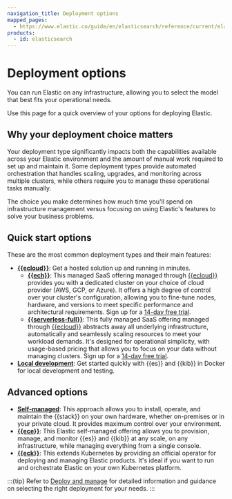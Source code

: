 ```yaml
---
navigation_title: Deployment options
mapped_pages:
  - https://www.elastic.co/guide/en/elasticsearch/reference/current/elasticsearch-intro-deploy.html
products:
  - id: elasticsearch
---
```


# Deployment options

You can run Elastic on any infrastructure, allowing you to select the model that best fits your operational needs.

Use this page for a quick overview of your options for deploying Elastic.

## Why your deployment choice matters

Your deployment type significantly impacts both the capabilities available across your Elastic environment and the amount of manual work required to set up and maintain it. Some deployment types provide automated orchestration that handles scaling, upgrades, and monitoring across multiple clusters, while others require you to manage these operational tasks manually. 

The choice you make determines how much time you'll spend on infrastructure management versus focusing on using Elastic's features to solve your business problems.

## Quick start options

These are the most common deployment types and their main features:

* **[{{ecloud}}](/deploy-manage/deploy/elastic-cloud.md)**: Get a hosted solution up and running in minutes.
  * **[{{ech}}](/deploy-manage/deploy/elastic-cloud/cloud-hosted.md)**: This managed SaaS offering managed through [{{ecloud}}](/deploy-manage/deploy/elastic-cloud.md) provides you with a dedicated cluster on your choice of cloud provider (AWS, GCP, or Azure). It offers a high degree of control over your cluster's configuration, allowing you to fine-tune nodes, hardware, and versions to meet specific performance and architectural requirements. Sign up for a [14-day free trial](https://cloud.elastic.co/registration).
  * **[{{serverless-full}}](/deploy-manage/deploy/elastic-cloud/serverless.md)**: This fully managed SaaS offering managed through [{{ecloud}}](/deploy-manage/deploy/elastic-cloud.md) abstracts away all underlying infrastructure, automatically and seamlessly scaling resources to meet your workload demands. It's designed for operational simplicity, with usage-based pricing that allows you to focus on your data without managing clusters. Sign up for a [14-day free trial](https://cloud.elastic.co/serverless-registration).
* **[Local development](/deploy-manage/deploy/self-managed/local-development-installation-quickstart.md)**: Get started quickly with {{es}} and {{kib}} in Docker for local development and testing.

## Advanced options

* **[Self-managed](/deploy-manage/deploy/self-managed.md)**: This approach allows you to install, operate, and maintain the {{stack}} on your own hardware, whether on-premises or in your private cloud. It provides maximum control over your environment.
* **[{{ece}}](/deploy-manage/deploy/cloud-enterprise.md)**: This Elastic self-managed offering allows you to provision, manage, and monitor {{es}} and {{kib}} at any scale, on any infrastructure, while managing everything from a single console.
* **[{{eck}}](/deploy-manage/deploy/cloud-on-k8s.md)**: This extends Kubernetes by providing an official operator for deploying and managing Elastic products. It's ideal if you want to run and orchestrate Elastic on your own Kubernetes platform.

:::{tip}
Refer to [Deploy and manage](/deploy-manage/index.md) for detailed information and guidance on selecting the right deployment for your needs.
:::